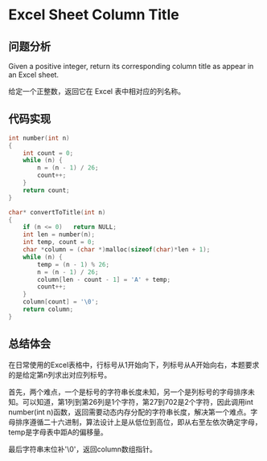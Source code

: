 #  Excel Sheet Column Title

## 问题分析
Given a positive integer, return its corresponding column title as appear in an Excel sheet.

给定一个正整数，返回它在 Excel 表中相对应的列名称。

## 代码实现
``` C
int number(int n)
{
    int count = 0;
    while (n) {
        n = (n - 1) / 26;
        count++;
    }
    return count;
}

char* convertToTitle(int n)
{
    if (n <= 0)   return NULL;
    int len = number(n);
    int temp, count = 0;
    char *column = (char *)malloc(sizeof(char)*len + 1);
    while (n) {
        temp = (n - 1) % 26;
        n = (n - 1) / 26;
        column[len - count - 1] = 'A' + temp;
        count++;
    }
    column[count] = '\0';
    return column;
}
```

## 总结体会

在日常使用的Excel表格中，行标号从1开始向下，列标号从A开始向右，本题要求的是给定第n列求出对应列标号。

首先，两个难点，一个是标号的字符串长度未知，另一个是列标号的字母排序未知。可以知道，第1列到第26列是1个字符，第27到702是2个字符，因此调用int number(int n)函数，返回需要动态内存分配的字符串长度，解决第一个难点。字母排序遵循二十六进制，算法设计上是从低位到高位，即从右至左依次确定字母，temp是字母表中距A的偏移量。

最后字符串末位补'\0'，返回column数组指针。












